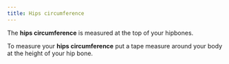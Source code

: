 ```yaml
---
title: Hips circumference
---
```


The **hips circumference** is measured at the top of your hipbones.

To measure your **hips circumference** put a tape measure around your body at the height of your hip bone.